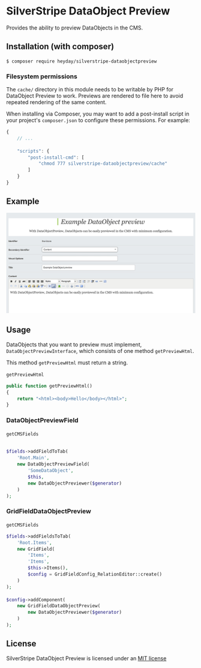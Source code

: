 # SilverStripe DataObject Preview

Provides the ability to preview DataObjects in the CMS.

## Installation (with composer)

	$ composer require heyday/silverstripe-dataobjectpreview

### Filesystem permissions

The `cache/` directory in this module needs to be writable by PHP for DataObject Preview to work. Previews are rendered to file here to avoid repeated rendering of the same content.

When installing via Composer, you may want to add a post-install script in your project's `composer.json` to configure these permissions. For example:

```js
{
    // ...

    "scripts": {
        "post-install-cmd": [
            "chmod 777 silverstripe-dataobjectpreview/cache"
        ]
    }
}
```

## Example

![DataObject Preview Example](resources/example.png?raw=true)

## Usage

DataObjects that you want to preview must implement, `DataObjectPreviewInterface`, which consists of one method `getPreviewHtml`.

This method `getPreviewHtml` must return a string.

`getPreviewHtml`

```php
public function getPreviewHtml()
{
	return "<html><body>Hello</body></html>";
}
```

### DataObjectPreviewField

`getCMSFields`

```php

$fields->addFieldToTab(
	'Root.Main',
	new DataObjectPreviewField(
		'SomeDataObject',
		$this,
		new DataObjectPreviewer($generator)
	)
);
```

### GridFieldDataObjectPreview

`getCMSFields`

```php
$fields->addFieldsToTab(
	'Root.Items',
	new GridField(
		'Items',
		'Items',
		$this->Items(),
		$config = GridFieldConfig_RelationEditor::create()
	)
);

$config->addComponent(
	new GridFieldDataObjectPreview(
		new DataObjectPreviewer($generator)
	)
);
```

## License

SilverStripe DataObject Preview is licensed under an [MIT license](http://heyday.mit-license.org/)
